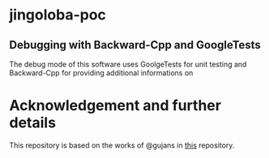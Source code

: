 
# jingoloba-poc

## Debugging with Backward-Cpp and GoogleTests

The debug mode of this software uses GoolgeTests for unit testing and Backward-Cpp for providing additional informations on 

# Acknowledgement and further details
This repository is based on the works of @gujans in [this](https://github.com/gujans/travis-gtest-cmake-example) repository.
